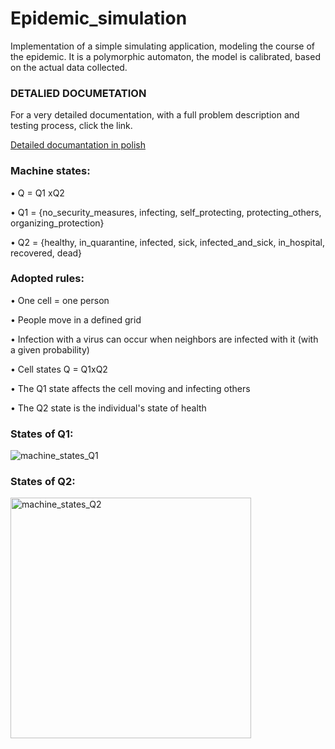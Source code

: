# Epidemic_simulation
Implementation of a simple simulating application, modeling the course of the epidemic. It is a polymorphic automaton, the model is calibrated, based on the actual data collected.

### DETALIED DOCUMETATION
For a very detailed documentation, with a full problem description and testing process, click the link.

[Detailed documantation in polish](https://github.com/iga-ops/Epidemic_simulation/blob/main/Description/Epidemic_simulation.pdf)

### Machine states:

• Q = Q1 xQ2

• Q1 = {no_security_measures, infecting, self_protecting, protecting_others, organizing_protection}

• Q2 = {healthy, in_quarantine, infected, sick, infected_and_sick, in_hospital, recovered, dead}


### Adopted rules:

• One cell = one person

• People move in a defined grid

• Infection with a virus can occur when neighbors are infected with it (with a given probability)

• Cell states Q = Q1xQ2

• The Q1 state affects the cell moving and infecting others

• The Q2 state is the individual's state of health



### States of Q1:

![machine_states_Q1](https://user-images.githubusercontent.com/75940256/118342314-1b36ef80-b523-11eb-9eba-13700eecb67b.png)

### States of Q2:

<img width="385" alt="machine_states_Q2" src="https://user-images.githubusercontent.com/75940256/118342719-dc099e00-b524-11eb-908b-de7f80656746.png">

